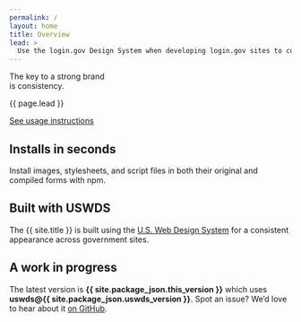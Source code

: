 ```yaml
---
permalink: /
layout: home
title: Overview
lead: >
  Use the login.gov Design System when developing login.gov sites to consistently identify the login.gov brand.
---
```


<section class="usa-section usa-section-dark">
  <div class="grid-container">
    <div class="grid-row">
      <div class="maxw-tablet">
        <div class="usa-display">
          The key to a strong brand <br>is <span class="text-accent-cool">consistency</span>.
        </div>
        <p class="usa-intro">{{ page.lead }}</p>
        <a href="{{ site.baseurl }}/usage/" class="usa-button usa-button-big">See usage instructions</a>
      </div>
    </div>
  </div>
</section>

<section class="usa-section">
  <div class="grid-container">
    <div class="grid-row grid-gap-4">
      <div class="tablet:grid-col">
<div class="usa-prose margin-bottom-2 tablet:margin-bottom-0" markdown="1">

# Installs in seconds

Install images, stylesheets, and script files in both their original and compiled forms with npm.

</div>
      </div>
      <div class="tablet:grid-col">
<div class="usa-prose margin-bottom-2 tablet:margin-bottom-0" markdown="1">

# Built with USWDS

The {{ site.title }} is built using the <a href="https://v2.designsystem.digital.gov/" target="_blank">U.S. Web Design System</a> for a consistent appearance across government sites.

</div>
      </div>
      <div class="tablet:grid-col">
<div class="usa-prose margin-bottom-2 tablet:margin-bottom-0" markdown="1">

# A work in progress

The latest version is <strong class="text-no-wrap">{{ site.package_json.this_version }}</strong> which uses <strong class="text-no-wrap">uswds@{{ site.package_json.uswds_version }}</strong>. Spot an issue? We’d love to hear about it <a href="https://github.com/18F/identity-style-guide/issues" target="_blank">on GitHub</a>.

</div>
      </div>
    </div>
  </div>
</section>
